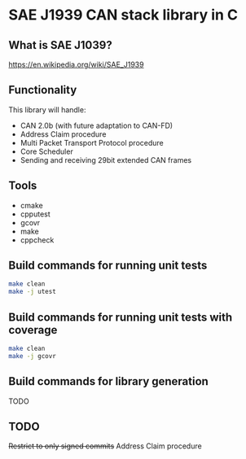 # SAE J1939 CAN stack library in C

## What is SAE J1039?
https://en.wikipedia.org/wiki/SAE_J1939

## Functionality
This library will handle:
- CAN 2.0b (with future adaptation to CAN-FD)
- Address Claim procedure
- Multi Packet Transport Protocol procedure
- Core Scheduler
- Sending and receiving 29bit extended CAN frames


## Tools
- cmake
- cpputest
- gcovr
- make
- cppcheck

## Build commands for running unit tests
```bash
make clean
make -j utest
```

## Build commands for running unit tests with coverage
```bash
make clean
make -j gcovr
```

## Build commands for library generation
TODO


## TODO
~~Restrict to only signed commits~~
Address Claim procedure